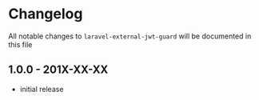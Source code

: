 # Changelog

All notable changes to `laravel-external-jwt-guard` will be documented in this file

## 1.0.0 - 201X-XX-XX

- initial release
